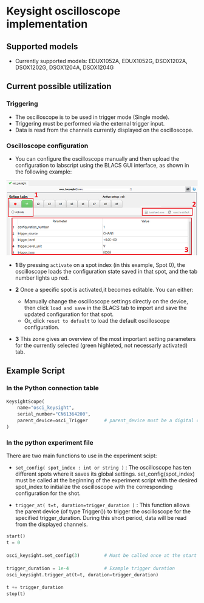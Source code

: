 #  Keysight oscilloscope implementation 

## Supported models 
* Currently supported models: EDUX1052A, EDUX1052G, DSOX1202A, DSOX1202G, DSOX1204A, DSOX1204G

## Current possible utilization

### Triggering 
* The oscilloscope is to be used in trigger mode (Single mode).
* Triggering must be performed via the external trigger input.
* Data is read from the channels currently displayed on the oscilloscope.

### Oscilloscope configuration
* You can configure the oscilloscope manually and then upload the configuration to labscript using the BLACS GUI interface, as shown in the following example:

![alt text](<Screenshot_BLACS_tab.png>)

* **1** By pressing `activate` on a spot index (in this example, Spot 0), the oscilloscope loads the configuration state saved in that spot, and the tab number lights up red.

* **2** Once a specific spot is activated,it becomes editable. You can either:
   * Manually change the oscilloscope settings directly on the device, then click `load and save` in the BLACS tab to import and save the updated configuration for that spot.
   * Or, click `reset to default` to load the default oscilloscope configuration.

* **3** This zone gives an overview of the most important setting parameters for the currently selected (green highleted, not necessarly activated) tab.


##  Example Script

### In the Python connection table

```python
KeysightScope(
    name="osci_keysight",
    serial_number="CN61364200",
    parent_device=osci_Trigger      # parent_device must be a digital output initialized as Trigger(...)
)
```

### In the python experiment file
There are two main functions to use in the experiment scipt:

* `set_config( spot_index : int or string )` : The oscilloscope has ten different spots where it saves its global settings. set_config(spot_index) must be called at the beginning of the experiment script with the desired spot_index to initialize the oscilloscope with the corresponding configuration for the shot.


* `trigger_at( t=t, duration=trigger_duration )` : This function allows the parent device (of type Trigger()) to trigger the oscilloscope for the specified trigger_duration. During this short period, data will be read from the displayed channels.

```python
start()
t = 0

osci_keysight.set_config(3)         # Must be called once at the start of each experiment shot      

trigger_duration = 1e-4             # Example trigger duration
osci_keysight.trigger_at(t=t, duration=trigger_duration)

t += trigger_duration
stop(t)
```